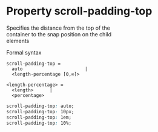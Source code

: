 # Property scroll-padding-top

Specifies the distance from the top of the  
container to the snap position on the child  
elements  

Formal syntax  
```
scroll-padding-top = 
  auto                       |
  <length-percentage [0,∞]>  

<length-percentage> = 
  <length>      |
  <percentage>  
```
```css
scroll-padding-top: auto;
scroll-padding-top: 10px;
scroll-padding-top: 1em;
scroll-padding-top: 10%;
```

